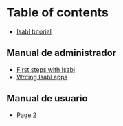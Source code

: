 # Table of contents

* [Isabl tutorial](README.md)

## Manual de administrador

* [First steps with Isabl](manual-de-administrador/first-steps-with-isabl.md)
* [Writing Isabl apps](manual-de-administrador/writing-isabl-apps.md)

## Manual de usuario

* [Page 2](manual-de-usuario/page-2.md)
